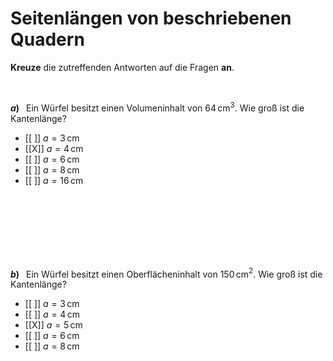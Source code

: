 <!--
version:  0.0.1

language: de

@style
input {
    text-align: center;
}

.flex-container {
    display: flex;
    flex-wrap: wrap;
    align-items: stretch;
    gap: 20px;
}

.flex-child {
    flex: 1;
    min-width: 350px;
    margin-right: 20px;
}

@media (max-width: 400px) {
    .flex-child {
        flex: 100%;
        margin-right: 0;
    }
}
@end

formula: \carry   \textcolor{red}{\scriptsize #1}
formula: \digit   \rlap{\carry{#1}}\phantom{#2}#2
formula: \permil  \text{‰}

import: https://raw.githubusercontent.com/LiaTemplates/Tikz-Jax/main/README.md

script: https://cdn.jsdelivr.net/gh/LiaTemplates/Tikz-Jax@main/dist/index.js


tags: Einheiten, Quader, Länge, Volumen, Fläche, leicht, niedrig, Angeben

comment: Welche Wertepaare passen zum beschriebenen Quader?

author: Martin Lommatzsch

-->




# Seitenlängen von beschriebenen Quadern


**Kreuze** die zutreffenden Antworten auf die Fragen **an**.

<br>


<section class="flex-container">

<div class="flex-child">

__$a)\;\;$__ Ein Würfel besitzt einen Volumeninhalt von $64\,$cm$^3$. Wie groß ist die Kantenlänge?


- [[ ]] $a=3\,$cm
- [[X]] $a=4\,$cm
- [[ ]] $a=6\,$cm
- [[ ]] $a=8\,$cm
- [[ ]] $a=16\,$cm

<br>
<br>
<br>

<br>
<br>
<br>

</div>

</section>







<section class="flex-container">

<div class="flex-child">

__$b)\;\;$__ Ein Würfel besitzt einen Oberflächeninhalt von $150\,$cm$^2$. Wie groß ist die Kantenlänge?


- [[ ]] $a=3\,$cm
- [[ ]] $a=4\,$cm
- [[X]] $a=5\,$cm
- [[ ]] $a=6\,$cm
- [[ ]] $a=8\,$cm

<br>
<br>
<br>

</div>

</section>


<br>
<br>
<br>
<br>
<br>